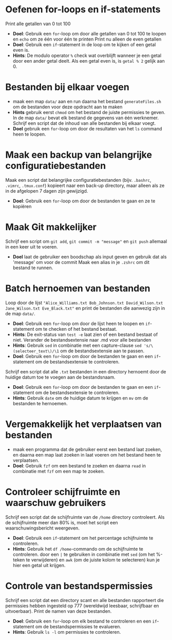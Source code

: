# Oefenen for-loops en if-statements
Print alle getallen van 0 tot 100
+ **Doel**: Gebruik een `for`-loop om door alle getallen van 0 tot 100 te loopen en `echo` om ze één voor één te printen
Print nu alleen de even getallen
+ **Doel**: Gebruik een `if`-statement in de loop om te kijken of een getal even is.
+ **Hints**: De modulo operator `%` check wat overblijft wanneer je een getal door een ander getal deelt. Als een getal even is, is `getal % 2` gelijk aan 0.

# Bestanden bij elkaar voegen
+ maak een map `data/` aan en run daarna het bestand `generateFiles.sh` om de bestanden voor deze opdracht aan te maken
+ **Hints** gebruik eerst `chmod` om het bestand de juiste permissies te geven.
In de map `data/` bevat elk bestand de gegevens  van één werknemer. Schrijf een script dat de inhoud van alle bestanden bij elkaar voegt.
+ **Doel** gebruik een `for`-loop om door de resultaten van het `ls` command heen te loopen.

# Maak een backup van belangrijke configuratiebestanden
Maak een script dat belangrijke configuratiebestanden (bijv. `.bashrc`, `.vimrc`, `.tmux.conf`) kopieert naar een back-up directory, maar alleen als ze in de afgelopen 7 dagen zijn gewijzigd.
+ **Doel**: Gebruik een `for`-loop om door de bestanden te gaan en ze te kopiëren

# Maak Git makkelijker
Schrijf een script om `git add`, `git commit -m "message"` en `git push` allemaal in een keer uit te voeren.
+ **Doel** laat de gebruiker een boodschap als input geven en gebruik dat als 'message' om voor de commit
Maak een alias in je `.zshrc` om dit bestand te runnen.

#  Batch hernoemen van bestanden
Loop door de lijst `"Alice_Williams.txt Bob_Johnson.txt David_Wilson.txt Jane_Wilson.txt Eve_Black.txt"` en  print de bestanden die aanwezig zijn in de map `data/`.
+ **Doel**: Gebruik een `for`-loop om door de lijst heen te loopen en `if`-statement om te checken of het bestand bestaat.
+ **Hints**: De exit-status van `test -e` laat zien of een bestand bestaat of niet. 
Verander de bestandsextensie naar .md voor alle bestanden
+ **Hints**: Gebruik `sed` in combinatie met een capture-clause `sed 's/\(selecteer_text\)/\1` om de bestandsextensie aan te passen.
+ **Doel**: Gebruik een `for`-loop om door de bestanden te gaan en een `if`-statement om de bestandsextensie te controleren.

Schrijf een script dat alle `.txt` bestanden in een directory hernoemt door de huidige datum toe te voegen aan de bestandsnaam.
+ **Doel**: Gebruik een `for`-loop om door de bestanden te gaan en een `if`-statement om de bestandsextensie te controleren.
+ **Hints**: Gebruik `date` om de huidige datum te krijgen en `mv` om de bestanden te hernoemen.

# Vergemakkelijk het verplaatsen van bestanden
+ maak een  programma  dat de gebruiker eerst een bestand laat zoeken, en daarna een map laat zoeken in laat voeren om het bestand heen te verplaatsen.
+ **Doel**: Gebruik `fzf` om een bestand te zoeken en daarna `read` in combinatie met `fzf` om een map te zoeken. 


# Controleer schijfruimte en waarschuw gebruikers
Schrijf een script dat de schijfruimte van de `/home` directory controleert. Als de schijfruimte meer dan 80% is, moet het script een waarschuwingsbericht weergeven.
+ **Doel**: Gebruik een `if`-statement om het percentage schijfruimte te controleren.
+ **Hints**: Gebruik het `df /home`-commando om de schijfruimte te controleren. door een `|` te gebruiken in combinatie met `sed` (om het %-teken te verwijderen) en `awk` (om de juiste kolom te selecteren) kun je hier een getal uit krijgen.

# Controle van bestandspermissies
Schrijf een script dat een directory scant en alle bestanden rapporteert die permissies hebben ingesteld op 777 (wereldwijd leesbaar, schrijfbaar en uitvoerbaar). Print de namen van deze bestanden.
+ **Doel**: Gebruik een `for`-loop om elk bestand te controleren en een `if`-statement om de bestandspermissies te evalueren.
+ **Hints**: Gebruik `ls -l` om permissies te controleren.
